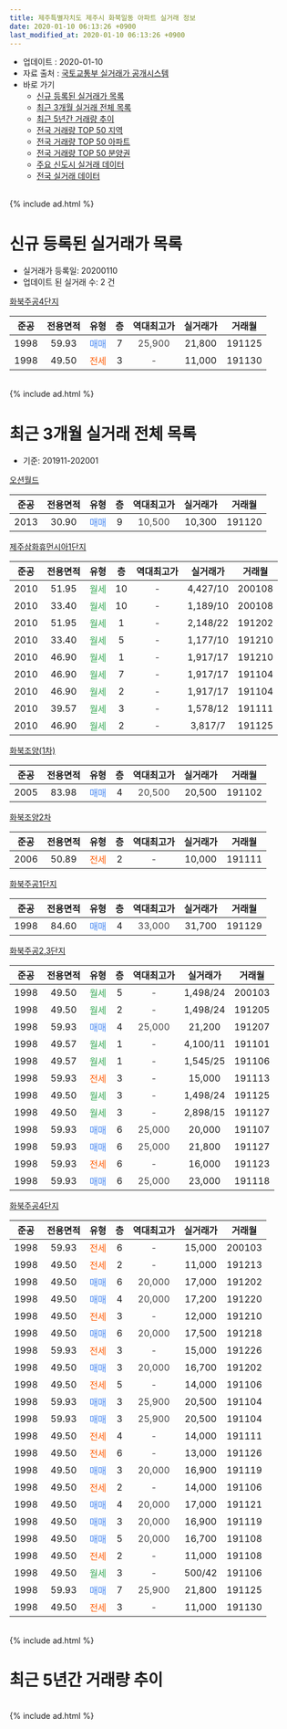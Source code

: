 ```yaml
---
title: 제주특별자치도 제주시 화북일동 아파트 실거래 정보
date: 2020-01-10 06:13:26 +0900
last_modified_at: 2020-01-10 06:13:26 +0900
---
```


* 업데이트 : 2020-01-10
* 자료 출처 : [국토교통부 실거래가 공개시스템](http://rt.molit.go.kr)
* 바로 가기
    * [신규 등록된 실거래가 목록](#신규-등록된-실거래가-목록)
    * [최근 3개월 실거래 전체 목록](#최근-3개월-실거래-전체-목록)
    * [최근 5년간 거래량 추이](#최근-5년간-거래량-추이)
    * [전국 거래량 TOP 50 지역](https://inasie.github.io/apt-trade-info/최근-3개월-전국에서-가장-거래가-많이-발생한-지역)
    * [전국 거래량 TOP 50 아파트](https://inasie.github.io/apt-trade-info/최근-3개월-전국에서-가장-거래가-많이-발생한-아파트)
    * [전국 거래량 TOP 50 분양권](https://inasie.github.io/apt-trade-info/최근-3개월-전국에서-가장-거래가-많이-발생한-분양권)
    * [주요 신도시 실거래 데이터](https://inasie.github.io/apt-trade-info/주요-신도시)
    * [전국 실거래 데이터](https://inasie.github.io/apt-trade-info/전국)
<br>
{% include ad.html %}
<br>

# 신규 등록된 실거래가 목록
* 실거래가 등록일: 20200110
* 업데이트 된 실거래 수: 2 건


[화북주공4단지](https://search.naver.com/search.naver?query=%EC%A0%9C%EC%A3%BC%ED%8A%B9%EB%B3%84%EC%9E%90%EC%B9%98%EB%8F%84+%EC%A0%9C%EC%A3%BC%EC%8B%9C+%ED%99%94%EB%B6%81%EC%9D%BC%EB%8F%99+%ED%99%94%EB%B6%81%EC%A3%BC%EA%B3%B54%EB%8B%A8%EC%A7%80)

|준공|전용면적|유형|층|역대최고가|실거래가|거래월|
|:---:|:---:|:---:|:---:|:---:|:---:|:---:|
|1998|59.93|<span style="color:#4285f3">매매</span>|7|<span style="color:#444444">25,900</span>|21,800|191125|
|1998|49.50|<span style="color:#ff5a00">전세</span>|3|<span style="color:#444444">-</span>|11,000|191130|


<br>
{% include ad.html %}
<br>

# 최근 3개월 실거래 전체 목록
* 기준: 201911-202001


[오션월드](https://search.naver.com/search.naver?query=%EC%A0%9C%EC%A3%BC%ED%8A%B9%EB%B3%84%EC%9E%90%EC%B9%98%EB%8F%84+%EC%A0%9C%EC%A3%BC%EC%8B%9C+%ED%99%94%EB%B6%81%EC%9D%BC%EB%8F%99+%EC%98%A4%EC%85%98%EC%9B%94%EB%93%9C)

|준공|전용면적|유형|층|역대최고가|실거래가|거래월|
|:---:|:---:|:---:|:---:|:---:|:---:|:---:|
|2013|30.90|<span style="color:#4285f3">매매</span>|9|<span style="color:#444444">10,500</span>|10,300|191120|

[제주삼화휴먼시아1단지](https://search.naver.com/search.naver?query=%EC%A0%9C%EC%A3%BC%ED%8A%B9%EB%B3%84%EC%9E%90%EC%B9%98%EB%8F%84+%EC%A0%9C%EC%A3%BC%EC%8B%9C+%ED%99%94%EB%B6%81%EC%9D%BC%EB%8F%99+%EC%A0%9C%EC%A3%BC%EC%82%BC%ED%99%94%ED%9C%B4%EB%A8%BC%EC%8B%9C%EC%95%841%EB%8B%A8%EC%A7%80)

|준공|전용면적|유형|층|역대최고가|실거래가|거래월|
|:---:|:---:|:---:|:---:|:---:|:---:|:---:|
|2010|51.95|<span style="color:#34a853">월세</span>|10|<span style="color:#444444">-</span>|4,427/10|200108|
|2010|33.40|<span style="color:#34a853">월세</span>|10|<span style="color:#444444">-</span>|1,189/10|200108|
|2010|51.95|<span style="color:#34a853">월세</span>|1|<span style="color:#444444">-</span>|2,148/22|191202|
|2010|33.40|<span style="color:#34a853">월세</span>|5|<span style="color:#444444">-</span>|1,177/10|191210|
|2010|46.90|<span style="color:#34a853">월세</span>|1|<span style="color:#444444">-</span>|1,917/17|191210|
|2010|46.90|<span style="color:#34a853">월세</span>|7|<span style="color:#444444">-</span>|1,917/17|191104|
|2010|46.90|<span style="color:#34a853">월세</span>|2|<span style="color:#444444">-</span>|1,917/17|191104|
|2010|39.57|<span style="color:#34a853">월세</span>|3|<span style="color:#444444">-</span>|1,578/12|191111|
|2010|46.90|<span style="color:#34a853">월세</span>|2|<span style="color:#444444">-</span>|3,817/7|191125|

[화북조양(1차)](https://search.naver.com/search.naver?query=%EC%A0%9C%EC%A3%BC%ED%8A%B9%EB%B3%84%EC%9E%90%EC%B9%98%EB%8F%84+%EC%A0%9C%EC%A3%BC%EC%8B%9C+%ED%99%94%EB%B6%81%EC%9D%BC%EB%8F%99+%ED%99%94%EB%B6%81%EC%A1%B0%EC%96%91%281%EC%B0%A8%29)

|준공|전용면적|유형|층|역대최고가|실거래가|거래월|
|:---:|:---:|:---:|:---:|:---:|:---:|:---:|
|2005|83.98|<span style="color:#4285f3">매매</span>|4|<span style="color:#444444">20,500</span>|20,500|191102|

[화북조양2차](https://search.naver.com/search.naver?query=%EC%A0%9C%EC%A3%BC%ED%8A%B9%EB%B3%84%EC%9E%90%EC%B9%98%EB%8F%84+%EC%A0%9C%EC%A3%BC%EC%8B%9C+%ED%99%94%EB%B6%81%EC%9D%BC%EB%8F%99+%ED%99%94%EB%B6%81%EC%A1%B0%EC%96%912%EC%B0%A8)

|준공|전용면적|유형|층|역대최고가|실거래가|거래월|
|:---:|:---:|:---:|:---:|:---:|:---:|:---:|
|2006|50.89|<span style="color:#ff5a00">전세</span>|2|<span style="color:#444444">-</span>|10,000|191111|

[화북주공1단지](https://search.naver.com/search.naver?query=%EC%A0%9C%EC%A3%BC%ED%8A%B9%EB%B3%84%EC%9E%90%EC%B9%98%EB%8F%84+%EC%A0%9C%EC%A3%BC%EC%8B%9C+%ED%99%94%EB%B6%81%EC%9D%BC%EB%8F%99+%ED%99%94%EB%B6%81%EC%A3%BC%EA%B3%B51%EB%8B%A8%EC%A7%80)

|준공|전용면적|유형|층|역대최고가|실거래가|거래월|
|:---:|:---:|:---:|:---:|:---:|:---:|:---:|
|1998|84.60|<span style="color:#4285f3">매매</span>|4|<span style="color:#444444">33,000</span>|31,700|191129|

[화북주공2,3단지](https://search.naver.com/search.naver?query=%EC%A0%9C%EC%A3%BC%ED%8A%B9%EB%B3%84%EC%9E%90%EC%B9%98%EB%8F%84+%EC%A0%9C%EC%A3%BC%EC%8B%9C+%ED%99%94%EB%B6%81%EC%9D%BC%EB%8F%99+%ED%99%94%EB%B6%81%EC%A3%BC%EA%B3%B52%2C3%EB%8B%A8%EC%A7%80)

|준공|전용면적|유형|층|역대최고가|실거래가|거래월|
|:---:|:---:|:---:|:---:|:---:|:---:|:---:|
|1998|49.50|<span style="color:#34a853">월세</span>|5|<span style="color:#444444">-</span>|1,498/24|200103|
|1998|49.50|<span style="color:#34a853">월세</span>|2|<span style="color:#444444">-</span>|1,498/24|191205|
|1998|59.93|<span style="color:#4285f3">매매</span>|4|<span style="color:#444444">25,000</span>|21,200|191207|
|1998|49.57|<span style="color:#34a853">월세</span>|1|<span style="color:#444444">-</span>|4,100/11|191101|
|1998|49.57|<span style="color:#34a853">월세</span>|1|<span style="color:#444444">-</span>|1,545/25|191106|
|1998|59.93|<span style="color:#ff5a00">전세</span>|3|<span style="color:#444444">-</span>|15,000|191113|
|1998|49.50|<span style="color:#34a853">월세</span>|3|<span style="color:#444444">-</span>|1,498/24|191125|
|1998|49.50|<span style="color:#34a853">월세</span>|3|<span style="color:#444444">-</span>|2,898/15|191127|
|1998|59.93|<span style="color:#4285f3">매매</span>|6|<span style="color:#444444">25,000</span>|20,000|191107|
|1998|59.93|<span style="color:#4285f3">매매</span>|6|<span style="color:#444444">25,000</span>|21,800|191127|
|1998|59.93|<span style="color:#ff5a00">전세</span>|6|<span style="color:#444444">-</span>|16,000|191123|
|1998|59.93|<span style="color:#4285f3">매매</span>|6|<span style="color:#444444">25,000</span>|23,000|191118|

[화북주공4단지](https://search.naver.com/search.naver?query=%EC%A0%9C%EC%A3%BC%ED%8A%B9%EB%B3%84%EC%9E%90%EC%B9%98%EB%8F%84+%EC%A0%9C%EC%A3%BC%EC%8B%9C+%ED%99%94%EB%B6%81%EC%9D%BC%EB%8F%99+%ED%99%94%EB%B6%81%EC%A3%BC%EA%B3%B54%EB%8B%A8%EC%A7%80)

|준공|전용면적|유형|층|역대최고가|실거래가|거래월|
|:---:|:---:|:---:|:---:|:---:|:---:|:---:|
|1998|59.93|<span style="color:#ff5a00">전세</span>|6|<span style="color:#444444">-</span>|15,000|200103|
|1998|49.50|<span style="color:#ff5a00">전세</span>|2|<span style="color:#444444">-</span>|11,000|191213|
|1998|49.50|<span style="color:#4285f3">매매</span>|6|<span style="color:#444444">20,000</span>|17,000|191202|
|1998|49.50|<span style="color:#4285f3">매매</span>|4|<span style="color:#444444">20,000</span>|17,200|191220|
|1998|49.50|<span style="color:#ff5a00">전세</span>|3|<span style="color:#444444">-</span>|12,000|191210|
|1998|49.50|<span style="color:#4285f3">매매</span>|6|<span style="color:#444444">20,000</span>|17,500|191218|
|1998|59.93|<span style="color:#ff5a00">전세</span>|3|<span style="color:#444444">-</span>|15,000|191226|
|1998|49.50|<span style="color:#4285f3">매매</span>|3|<span style="color:#444444">20,000</span>|16,700|191202|
|1998|49.50|<span style="color:#ff5a00">전세</span>|5|<span style="color:#444444">-</span>|14,000|191106|
|1998|59.93|<span style="color:#4285f3">매매</span>|3|<span style="color:#444444">25,900</span>|20,500|191104|
|1998|59.93|<span style="color:#4285f3">매매</span>|3|<span style="color:#444444">25,900</span>|20,500|191104|
|1998|49.50|<span style="color:#ff5a00">전세</span>|4|<span style="color:#444444">-</span>|14,000|191111|
|1998|49.50|<span style="color:#ff5a00">전세</span>|6|<span style="color:#444444">-</span>|13,000|191126|
|1998|49.50|<span style="color:#4285f3">매매</span>|3|<span style="color:#444444">20,000</span>|16,900|191119|
|1998|49.50|<span style="color:#ff5a00">전세</span>|2|<span style="color:#444444">-</span>|14,000|191106|
|1998|49.50|<span style="color:#4285f3">매매</span>|4|<span style="color:#444444">20,000</span>|17,000|191121|
|1998|49.50|<span style="color:#4285f3">매매</span>|3|<span style="color:#444444">20,000</span>|16,900|191119|
|1998|49.50|<span style="color:#4285f3">매매</span>|5|<span style="color:#444444">20,000</span>|16,700|191108|
|1998|49.50|<span style="color:#ff5a00">전세</span>|2|<span style="color:#444444">-</span>|11,000|191108|
|1998|49.50|<span style="color:#34a853">월세</span>|3|<span style="color:#444444">-</span>|500/42|191106|
|1998|59.93|<span style="color:#4285f3">매매</span>|7|<span style="color:#444444">25,900</span>|21,800|191125|
|1998|49.50|<span style="color:#ff5a00">전세</span>|3|<span style="color:#444444">-</span>|11,000|191130|


<br>
{% include ad.html %}
<br>

# 최근 5년간 거래량 추이


<div style="width:100%;">
    <canvas id="deal_progress" height="200"></canvas>
</div>

<script>
new Chart(document.getElementById("deal_progress"), {
    type: 'line',
    data: {
        labels: ['201501','201502','201503','201504','201505','201506','201507','201508','201509','201510','201511','201512','201601','201602','201603','201604','201605','201606','201607','201608','201609','201610','201611','201612','201701','201702','201703','201704','201705','201706','201707','201708','201709','201710','201711','201712','201801','201802','201803','201804','201805','201806','201807','201808','201809','201810','201811','201812','201901','201902','201903','201904','201905','201906','201907','201908','201909','201910','201911','201912','202001'],
        datasets: [{
            label: '매매',
            pointRadius: 1,
            data: [11, 8, 13, 10, 2, 12, 9, 3, 4, 10, 9, 19, 12, 10, 7, 8, 9, 3, 5, 4, 7, 12, 12, 11, 8, 8, 6, 4, 2, 7, 6, 4, 7, 11, 5, 13, 5, 5, 13, 10, 5, 6, 7, 5, 9, 14, 18, 11, 11, 4, 4, 8, 5, 3, 7, 6, 4, 7, 13, 5, 0],
            borderColor: "rgba(255, 201, 14, 1)",
            backgroundColor: "rgba(255, 201, 14, 0.5)",
            fill: false,
            lineTension: 0
        },{
            label: '전월세',
            pointRadius: 1,
            data: [9, 54, 13, 6, 6, 4, 1, 4, 2, 4, 2, 9, 6, 10, 7, 4, 10, 5, 4, 7, 5, 4, 5, 14, 17, 54, 10, 9, 10, 10, 7, 14, 6, 14, 8, 17, 25, 27, 12, 12, 9, 14, 14, 9, 7, 16, 4, 13, 8, 57, 9, 13, 8, 6, 5, 10, 7, 13, 18, 7, 4],
            borderColor: "rgba(0, 141, 185, 1)",
            backgroundColor: "rgba(0, 141, 185, 0.5)",
            fill: false,
            lineTension: 0
        }
        ]
    },
    options: {
        responsive: true,
        title: {
            display: false
        },
        tooltips: {
            mode: 'index',
            intersect: false
        },
        hover: {
            mode: 'nearest',
            intersect: true
        },
        scales: {
            xAxes: [{
                display: true,
                scaleLabel: {
                    display: true,
                    labelString: '년/월'
                }
            }],
            yAxes: [{
                display: true,
                ticks: {
                    suggestedMin: 0,
                },
                scaleLabel: {
                    display: true,
                    labelString: '실거래 수'
                }
            }]
        }
    }
});

</script>


<br>
{% include ad.html %}
<br>

